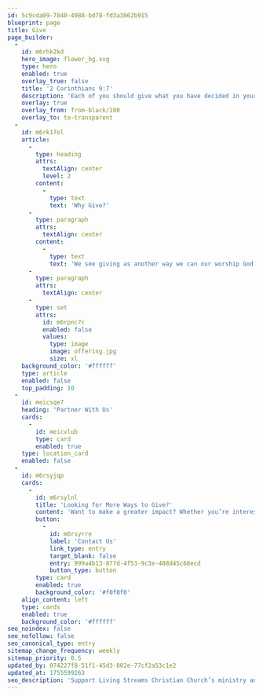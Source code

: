 ```yaml
---
id: 5c9cda09-7840-4988-bd78-fd3a3862b915
blueprint: page
title: Give
page_builder:
  -
    id: m6rhk2kd
    hero_image: flower_bg.svg
    type: hero
    enabled: true
    overlay_true: false
    title: '2 Corinthians 9:7'
    description: 'Each of you should give what you have decided in your heart to give, not reluctantly or under compulsion, for God loves a cheerful giver.'
    overlay: true
    overlay_from: from-black/100
    overlay_to: to-transparent
  -
    id: m6rk17ol
    article:
      -
        type: heading
        attrs:
          textAlign: center
          level: 2
        content:
          -
            type: text
            text: 'Why Give?'
      -
        type: paragraph
        attrs:
          textAlign: center
        content:
          -
            type: text
            text: 'We see giving as another way we can our worship God, by generously and joyfully giving toward the ministry and mission he has called us to together.'
      -
        type: paragraph
        attrs:
          textAlign: center
      -
        type: set
        attrs:
          id: m6rpnc7c
          enabled: false
          values:
            type: image
            image: offering.jpg
            size: xl
    background_color: '#ffffff'
    type: article
    enabled: false
    top_padding: 10
  -
    id: meicsqe7
    heading: 'Partner With Us'
    cards:
      -
        id: meicvlub
        type: card
        enabled: true
    type: location_card
    enabled: false
  -
    id: m6rsyjqp
    cards:
      -
        id: m6rsylnl
        title: 'Looking for More Ways to Give?'
        content: 'Want to make a greater impact? Whether you’re interested in recurring giving, special offerings, or other ways to support our ministry, we’d love to connect with you.'
        button:
          -
            id: m6rsyrre
            label: 'Contact Us'
            link_type: entry
            target_blank: false
            entry: 999a4b13-877d-4f53-9c3e-488d45c68ecd
            button_type: button
        type: card
        enabled: true
        background_color: '#f0f0f0'
    align_content: left
    type: cards
    enabled: true
    background_color: '#ffffff'
seo_noindex: false
seo_nofollow: false
seo_canonical_type: entry
sitemap_change_frequency: weekly
sitemap_priority: 0.5
updated_by: 074227f8-51f1-45d3-802e-77cf2a53c1e2
updated_at: 1755599263
seo_description: 'Support Living Streams Christian Church’s ministry and mission with your generous giving. Discover ways to contribute and make a greater impact today.'
---
```

